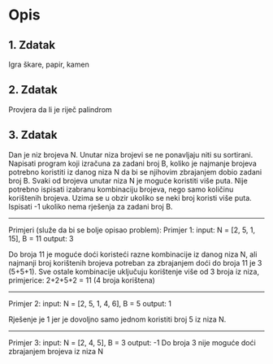 # Opis

## 1. Zdatak
Igra škare, papir, kamen

## 2. Zdatak
Provjera da li je riječ palindrom

## 3. Zdatak

Dan je niz brojeva N. Unutar niza brojevi se ne ponavljaju niti su sortirani. Napisati
program koji izračuna za zadani broj B, koliko je najmanje brojeva potrebno koristiti iz
danog niza N da bi se njihovim zbrajanjem dobio zadani broj B. Svaki od brojeva unutar
niza N je moguće koristiti više puta. Nije potrebno ispisati izabranu kombinaciju brojeva,
nego samo količinu korištenih brojeva. Uzima se u obzir ukoliko se neki broj koristi više
puta. Ispisati -1 ukoliko nema rješenja za zadani broj B.

--------------------------------------------------------------------------------------------

Primjeri (služe da bi se bolje opisao problem):
Primjer 1:
input: N = [2, 5, 1, 15], B = 11
output: 3

Do broja 11 je moguće doći koristeći razne kombinacije iz danog niza N, ali najmanji
broj korištenih brojeva potreban za zbrajanjem doći do broja 11 je 3 (5+5+1).
Sve ostale kombinacije uključuju korištenje više od 3 broja iz niza, primjerice:
2+2+5+2 = 11 (4 broja korištena)

--------------------------------------------------------------------------------------------

Primjer 2:
input: N = [2, 5, 1, 4, 6], B = 5
output: 1

Rješenje je 1 jer je dovoljno samo jednom koristiti broj 5 iz niza N.

--------------------------------------------------------------------------------------------

Primjer 3:
input: N = [2, 4, 5], B = 3
output: -1
Do broja 3 nije moguće doći zbrajanjem brojeva iz niza N
